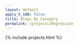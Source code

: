 ```yaml
---
layout: default
apply_h_100: false
title: Blogs By Category
permalink: /projects/Regression
---
```


{% include projects.html %}